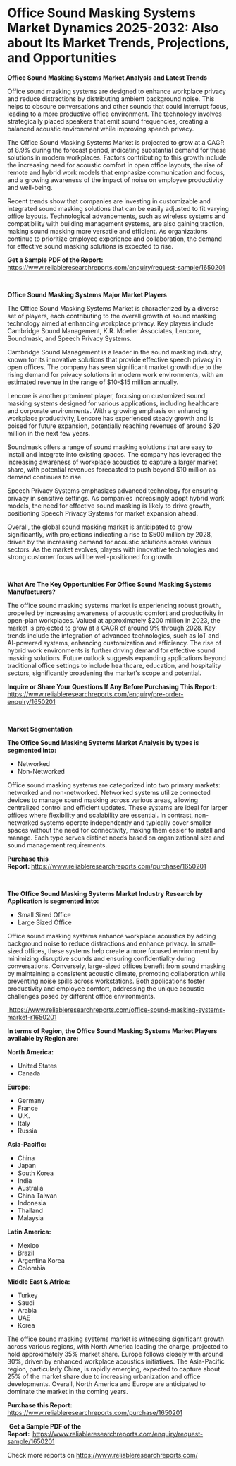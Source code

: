 <p><h1>Office Sound Masking Systems Market Dynamics 2025-2032: Also about Its Market Trends, Projections, and Opportunities</h1></p><p><strong>Office Sound Masking Systems Market Analysis and Latest Trends</strong></p>
<p><p>Office sound masking systems are designed to enhance workplace privacy and reduce distractions by distributing ambient background noise. This helps to obscure conversations and other sounds that could interrupt focus, leading to a more productive office environment. The technology involves strategically placed speakers that emit sound frequencies, creating a balanced acoustic environment while improving speech privacy.</p><p>The Office Sound Masking Systems Market is projected to grow at a CAGR of 8.9% during the forecast period, indicating substantial demand for these solutions in modern workplaces. Factors contributing to this growth include the increasing need for acoustic comfort in open office layouts, the rise of remote and hybrid work models that emphasize communication and focus, and a growing awareness of the impact of noise on employee productivity and well-being.</p><p>Recent trends show that companies are investing in customizable and integrated sound masking solutions that can be easily adjusted to fit varying office layouts. Technological advancements, such as wireless systems and compatibility with building management systems, are also gaining traction, making sound masking more versatile and efficient. As organizations continue to prioritize employee experience and collaboration, the demand for effective sound masking solutions is expected to rise.</p></p>
<p><strong>Get a Sample PDF of the Report:&nbsp;</strong> <a href="https://www.reliableresearchreports.com/enquiry/request-sample/1650201?utm_campaign=2187&utm_medium=2&utm_source=Github&utm_content=ia&utm_term=17022025&utm_id=office-sound-masking-systems">https://www.reliableresearchreports.com/enquiry/request-sample/1650201</a></p>
<p>&nbsp;</p>
<p><strong>Office Sound Masking Systems Major Market Players</strong></p>
<p><p>The Office Sound Masking Systems Market is characterized by a diverse set of players, each contributing to the overall growth of sound masking technology aimed at enhancing workplace privacy. Key players include Cambridge Sound Management, K.R. Moeller Associates, Lencore, Soundmask, and Speech Privacy Systems.</p><p>Cambridge Sound Management is a leader in the sound masking industry, known for its innovative solutions that provide effective speech privacy in open offices. The company has seen significant market growth due to the rising demand for privacy solutions in modern work environments, with an estimated revenue in the range of $10-$15 million annually.</p><p>Lencore is another prominent player, focusing on customized sound masking systems designed for various applications, including healthcare and corporate environments. With a growing emphasis on enhancing workplace productivity, Lencore has experienced steady growth and is poised for future expansion, potentially reaching revenues of around $20 million in the next few years.</p><p>Soundmask offers a range of sound masking solutions that are easy to install and integrate into existing spaces. The company has leveraged the increasing awareness of workplace acoustics to capture a larger market share, with potential revenues forecasted to push beyond $10 million as demand continues to rise.</p><p>Speech Privacy Systems emphasizes advanced technology for ensuring privacy in sensitive settings. As companies increasingly adopt hybrid work models, the need for effective sound masking is likely to drive growth, positioning Speech Privacy Systems for market expansion ahead.</p><p>Overall, the global sound masking market is anticipated to grow significantly, with projections indicating a rise to $500 million by 2028, driven by the increasing demand for acoustic solutions across various sectors. As the market evolves, players with innovative technologies and strong customer focus will be well-positioned for growth.</p></p>
<p>&nbsp;</p>
<p><strong>What Are The Key Opportunities For Office Sound Masking Systems Manufacturers?</strong></p>
<p><p>The office sound masking systems market is experiencing robust growth, propelled by increasing awareness of acoustic comfort and productivity in open-plan workplaces. Valued at approximately $200 million in 2023, the market is projected to grow at a CAGR of around 9% through 2028. Key trends include the integration of advanced technologies, such as IoT and AI-powered systems, enhancing customization and efficiency. The rise of hybrid work environments is further driving demand for effective sound masking solutions. Future outlook suggests expanding applications beyond traditional office settings to include healthcare, education, and hospitality sectors, significantly broadening the market's scope and potential.</p></p>
<p><strong>Inquire or Share Your Questions If Any Before Purchasing This Report:</strong> <a href="https://www.reliableresearchreports.com/enquiry/pre-order-enquiry/1650201?utm_campaign=2187&utm_medium=2&utm_source=Github&utm_content=ia&utm_term=17022025&utm_id=office-sound-masking-systems">https://www.reliableresearchreports.com/enquiry/pre-order-enquiry/1650201</a></p>
<p>&nbsp;</p>
<p><strong>Market Segmentation</strong></p>
<p><strong>The Office Sound Masking Systems Market Analysis by types is segmented into:</strong></p>
<p><ul><li>Networked</li><li>Non-Networked</li></ul></p>
<p><p>Office sound masking systems are categorized into two primary markets: networked and non-networked. Networked systems utilize connected devices to manage sound masking across various areas, allowing centralized control and efficient updates. These systems are ideal for larger offices where flexibility and scalability are essential. In contrast, non-networked systems operate independently and typically cover smaller spaces without the need for connectivity, making them easier to install and manage. Each type serves distinct needs based on organizational size and sound management requirements.</p></p>
<p><strong>Purchase this Report:&nbsp;</strong><a href="https://www.reliableresearchreports.com/purchase/1650201?utm_campaign=2187&utm_medium=2&utm_source=Github&utm_content=ia&utm_term=17022025&utm_id=office-sound-masking-systems">https://www.reliableresearchreports.com/purchase/1650201</a></p>
<p>&nbsp;</p>
<p><strong>The Office Sound Masking Systems Market Industry Research by Application is segmented into:</strong></p>
<p><ul><li>Small Sized Office</li><li>Large Sized Office</li></ul></p>
<p><p>Office sound masking systems enhance workplace acoustics by adding background noise to reduce distractions and enhance privacy. In small-sized offices, these systems help create a more focused environment by minimizing disruptive sounds and ensuring confidentiality during conversations. Conversely, large-sized offices benefit from sound masking by maintaining a consistent acoustic climate, promoting collaboration while preventing noise spills across workstations. Both applications foster productivity and employee comfort, addressing the unique acoustic challenges posed by different office environments.</p></p>
<p><a href="https://www.reliableresearchreports.com/office-sound-masking-systems-market-r1650201?utm_campaign=2187&utm_medium=2&utm_source=Github&utm_content=ia&utm_term=17022025&utm_id=office-sound-masking-systems">&nbsp;https://www.reliableresearchreports.com/office-sound-masking-systems-market-r1650201</a></p>
<p><strong>In terms of Region, the Office Sound Masking Systems Market Players available by Region are:</strong></p>
<p>
    <p> <strong> North America: </strong>
        <ul>
            <li>United States</li>
            <li>Canada</li>
        </ul>
        </p> 
    <p> <strong> Europe: </strong>
        <ul>
            <li>Germany</li>
            <li>France</li>
            <li>U.K.</li>
            <li>Italy</li>
            <li>Russia</li>
        </ul>
        </p> 
    <p> <strong> Asia-Pacific: </strong>
        <ul>
            <li>China</li>
            <li>Japan</li>
            <li>South Korea</li>
            <li>India</li>
            <li>Australia</li>
            <li>China Taiwan</li>
            <li>Indonesia</li>
            <li>Thailand</li>
            <li>Malaysia</li>
        </ul>
        </p> 
    <p> <strong> Latin America: </strong>
        <ul>
            <li>Mexico</li>
            <li>Brazil</li>
            <li>Argentina Korea</li>
            <li>Colombia</li>
        </ul>
        </p> 
    <p> <strong> Middle East & Africa: </strong>
        <ul>
            <li>Turkey</li>
            <li>Saudi</li>
            <li>Arabia</li>
            <li>UAE</li>
            <li>Korea</li>
        </ul>
    </p>
    </p>
<p><p>The office sound masking systems market is witnessing significant growth across various regions, with North America leading the charge, projected to hold approximately 35% market share. Europe follows closely with around 30%, driven by enhanced workplace acoustics initiatives. The Asia-Pacific region, particularly China, is rapidly emerging, expected to capture about 25% of the market share due to increasing urbanization and office developments. Overall, North America and Europe are anticipated to dominate the market in the coming years.</p></p>
<p><strong>Purchase this Report: </strong><a href="https://www.reliableresearchreports.com/purchase/1650201?utm_campaign=2187&utm_medium=2&utm_source=Github&utm_content=ia&utm_term=17022025&utm_id=office-sound-masking-systems">https://www.reliableresearchreports.com/purchase/1650201</a></p>
<p>&nbsp;<strong>Get a Sample PDF of the Report:&nbsp;&nbsp;</strong><a href="https://www.reliableresearchreports.com/enquiry/request-sample/1650201?utm_campaign=2187&utm_medium=2&utm_source=Github&utm_content=ia&utm_term=17022025&utm_id=office-sound-masking-systems">https://www.reliableresearchreports.com/enquiry/request-sample/1650201</a></p>
<p><strong></strong></p>
<p>Check more reports on <a href="https://www.reliableresearchreports.com/?utm_campaign=2187&utm_medium=2&utm_source=Github&utm_content=ia&utm_term=17022025&utm_id=office-sound-masking-systems">https://www.reliableresearchreports.com/</a></p>